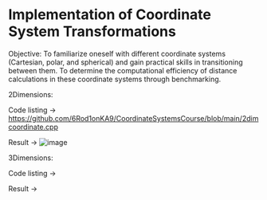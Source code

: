 # Implementation of Coordinate System Transformations 

Objective: To familiarize oneself with different coordinate systems (Cartesian, polar, and spherical) and gain practical skills in transitioning between them. To determine the computational efficiency of distance calculations in these coordinate systems through benchmarking.

2Dimensions:

Code listing -> https://github.com/6Rod1onKA9/CoordinateSystemsCourse/blob/main/2dimcoordinate.cpp

Result -> ![image](https://github.com/user-attachments/assets/26f842f6-62f3-4393-9213-c7e3079bc27e)

3Dimensions:

Code listing ->

Result -> 
